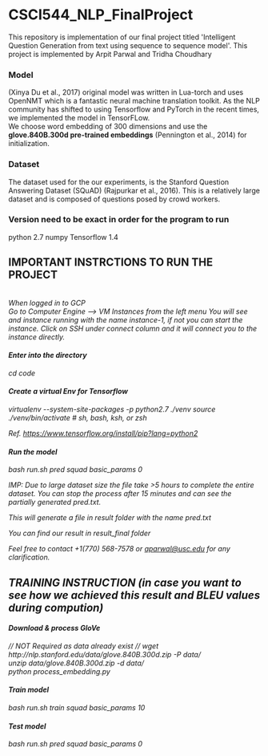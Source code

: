 # CSCI544_NLP_FinalProject
This repository is implementation of our final project titled 'Intelligent Question Generation from text using sequence to sequence model'.
This project is implemented by Arpit Parwal and Tridha Choudhary

<h3>Model</h3>
(Xinya Du et al., 2017) original model was written in Lua-torch and uses OpenNMT which is a fantastic neural machine translation toolkit.
As the NLP community has shifted to using Tensorflow and PyTorch in the recent times, we implemented the model
in TensorFLow.
<br>We choose word embedding of 300 dimensions and use the <b>glove.840B.300d pre-trained embeddings</b> (Pennington et al., 2014)
for initialization.

<h3>Dataset</h3>
The dataset used for the our experiments, is the Stanford Question Answering Dataset (SQuAD) (Rajpurkar et al., 2016). This is a relatively
large dataset and is composed of questions posed by crowd workers.

<h3> Version need to be exact in order for the program to run </h3>
python 2.7
numpy
Tensorflow 1.4


<h2>IMPORTANT INSTRCTIONS TO RUN THE PROJECT </h2>

<I>
<br>
When logged in to GCP <br>
Go to Computer Engine --> VM Instances from the left menu
You will see and instance running with the name instance-1, if not you can start the instance.
Click on SSH under connect column and it will connect you to the instance directly. 

<h4>Enter into the directory</h4>
cd code 

<h4> Create a virtual Env for Tensorflow</h4>
virtualenv --system-site-packages -p python2.7 ./venv
source ./venv/bin/activate  # sh, bash, ksh, or zsh

Ref. https://www.tensorflow.org/install/pip?lang=python2

<h4> Run the model </h4>
bash run.sh pred squad basic_params 0 

IMP: Due to large dataset size the file take >5 hours to complete the entire dataset.
You can stop the process after 15 minutes and can see the partially generated pred.txt.

This will generate a file in result folder with the name pred.txt 

You can find our result in result_final folder

Feel free to contact +1(770) 568-7578 or aparwal@usc.edu for any clarification. 



<h2> TRAINING INSTRUCTION (in case you want to see how we achieved this result and BLEU values during compution) </h2>

<h4>Download & process GloVe</h4>
// NOT Required as data already exist //
wget http://nlp.stanford.edu/data/glove.840B.300d.zip -P data/  <br>
unzip data/glove.840B.300d.zip -d data/  <br>
python process_embedding.py

<h4>Train model</h4>
bash run.sh train squad basic_params 10 <br>

<h4>Test model</h4>
bash run.sh pred squad basic_params 0 <br>




